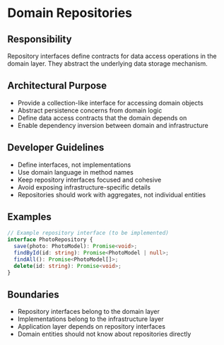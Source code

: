 # Domain Repositories

## Responsibility
Repository interfaces define contracts for data access operations in the domain layer. They abstract the underlying data storage mechanism.

## Architectural Purpose
- Provide a collection-like interface for accessing domain objects
- Abstract persistence concerns from domain logic
- Define data access contracts that the domain depends on
- Enable dependency inversion between domain and infrastructure

## Developer Guidelines
- Define interfaces, not implementations
- Use domain language in method names
- Keep repository interfaces focused and cohesive
- Avoid exposing infrastructure-specific details
- Repositories should work with aggregates, not individual entities

## Examples
```typescript
// Example repository interface (to be implemented)
interface PhotoRepository {
  save(photo: PhotoModel): Promise<void>;
  findById(id: string): Promise<PhotoModel | null>;
  findAll(): Promise<PhotoModel[]>;
  delete(id: string): Promise<void>;
}
```

## Boundaries
- Repository interfaces belong to the domain layer
- Implementations belong to the infrastructure layer
- Application layer depends on repository interfaces
- Domain entities should not know about repositories directly